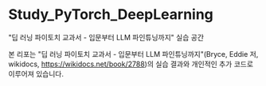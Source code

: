 # Study_PyTorch_DeepLearning
"딥 러닝 파이토치 교과서 - 입문부터 LLM 파인튜닝까지" 실습 공간

본 리포는 "딥 러닝 파이토치 교과서 - 입문부터 LLM 파인튜닝까지"(Bryce, Eddie 저, wikidocs, https://wikidocs.net/book/2788)의 실습 결과와 개인적인 추가 코드로 이루어져 있습니다.